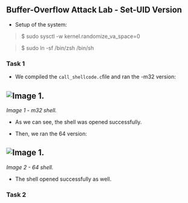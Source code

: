## Buffer-Overflow Attack Lab - Set-UID Version


- Setup of the system:

> $ sudo sysctl -w kernel.randomize_va_space=0

> $ sudo ln -sf /bin/zsh /bin/sh


### Task 1

 - We compiled the ```call_shellcode.c```file and ran the -m32 version:

![Image 1.](https://git.fe.up.pt/fsi/fsi2425/logs/l05g06/-/raw/main/Images/Task1LOGBOOK5_32.png)
-
*Image 1 - m32 shell.*

- As we can see, the shell was opened successfully.

- Then, we ran the 64 version:

![Image 1.](https://git.fe.up.pt/fsi/fsi2425/logs/l05g06/-/raw/main/Images/Task1LOGBOOK5_64.png)
-
*Image 2 - 64 shell.*

- The shell opened successfully as well.

### Task 2